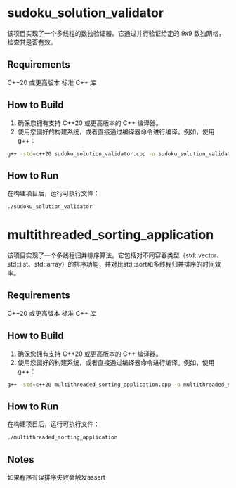 # sudoku_solution_validator

该项目实现了一个多线程的数独验证器。它通过并行验证给定的 9x9 数独网格，检查其是否有效。
 
## Requirements
C++20 或更高版本
标准 C++ 库

## How to Build

1. 确保您拥有支持 C++20 或更高版本的 C++ 编译器。
2. 使用您偏好的构建系统，或者直接通过编译器命令进行编译。例如，使用 g++：
```sh
g++ -std=c++20 sudoku_solution_validator.cpp -o sudoku_solution_validator
```
## How to Run

在构建项目后，运行可执行文件：

```sh
./sudoku_solution_validator
```

# multithreaded_sorting_application
该项目实现了一个多线程归并排序算法。它包括对不同容器类型（std::vector、std::list、std::array）的排序功能，并对比std::sort和多线程归并排序的时间效率。 

## Requirements
C++20 或更高版本
标准 C++ 库

## How to Build

1. 确保您拥有支持 C++20 或更高版本的 C++ 编译器。
2. 使用您偏好的构建系统，或者直接通过编译器命令进行编译。例如，使用 g++：
```sh
g++ -std=c++20 multithreaded_sorting_application.cpp -o multithreaded_sorting_application
```
## How to Run

在构建项目后，运行可执行文件：

```sh
./multithreaded_sorting_application
```

## Notes
如果程序有误排序失败会触发assert